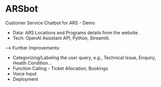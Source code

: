 # ARSbot
Customer Service Chatbot for ARS - Demo

- Data: ARS Locations and Programs details from the website.
- Tech: OpenAI Assistant API, Python, Streamlit.

--> Further Improvements:
- Categorizing/Labeling the user query, e.g., Technical Issue, Enquiry, Health Condition...
- Function Calling - Ticket Allocation, Bookings
- Voice Input
- Deployment
